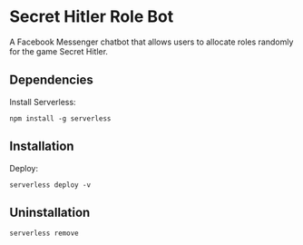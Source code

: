 # Secret Hitler Role Bot

A Facebook Messenger chatbot that allows users to allocate roles randomly for the game Secret Hitler.

## Dependencies

Install Serverless:
```
npm install -g serverless
```

## Installation

Deploy:
```
serverless deploy -v
```

## Uninstallation

```
serverless remove
```